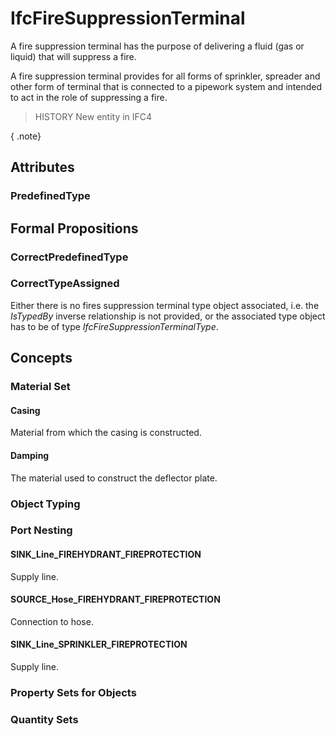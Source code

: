 # IfcFireSuppressionTerminal

A fire suppression terminal has the purpose of delivering a fluid (gas or liquid) that will suppress a fire.

A fire suppression terminal provides for all forms of sprinkler, spreader and other form of terminal that is connected to a pipework system and intended to act in the role of suppressing a fire.

> HISTORY New entity in IFC4

{ .note}
>

## Attributes

### PredefinedType


## Formal Propositions

### CorrectPredefinedType


### CorrectTypeAssigned
Either there is no fires suppression terminal type object associated, i.e. the _IsTypedBy_ inverse relationship is not provided, or the associated type object has to be of type _IfcFireSuppressionTerminalType_.

## Concepts

### Material Set



#### Casing

Material from which the casing is constructed.

#### Damping

The material used to construct the deflector plate.

### Object Typing



### Port Nesting



#### SINK_Line_FIREHYDRANT_FIREPROTECTION

Supply line.

#### SOURCE_Hose_FIREHYDRANT_FIREPROTECTION

Connection to hose.

#### SINK_Line_SPRINKLER_FIREPROTECTION

Supply line.

### Property Sets for Objects



### Quantity Sets



